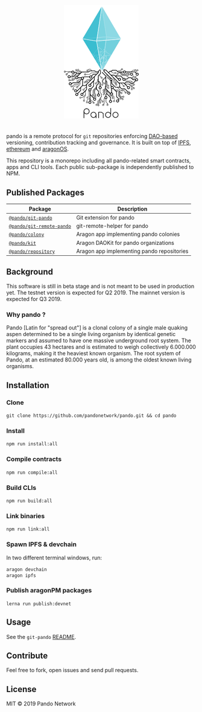 <div align="center">
  <img align="center" src=".github/images/logo.png" height="300px" />
  <h1></h1>
</div>

pando is a remote protocol for `git` repositories enforcing [DAO-based](https://en.wikipedia.org/wiki/Decentralized_autonomous_organization) versioning, contribution tracking and governance. It is built on top of [IPFS](https://ipfs.io), [ethereum](https://ethereum.org) and [aragonOS](https://aragon.one/os).

This repository is a monorepo including all pando-related smart contracts, apps and CLI tools. Each public sub-package is independently published to NPM.

## Published Packages

| Package                                                 | Description                                |
| ------------------------------------------------------- | ------------------------------------------ |
| [`@pando/git-pando`](/packages/git-pando)               | Git extension for pando                    |
| [`@pando/git-remote-pando`](/packages/git-remote-pando) | git-remote-helper for pando                |
| [`@pando/colony`](/packages/pando-colony)               | Aragon app implementing pando colonies     |
| [`@pando/kit`](/packages/pando-kit)                     | Aragon DAOKit for pando organizations      |
| [`@pando/repository`](/packages/pando-repository)       | Aragon app implementing pando repositories |

## Background

This software is still in beta stage and is not meant to be used in production yet. The testnet version is expected for Q2 2019. The mainnet version is expected for Q3 2019.

### Why pando ?

Pando [Latin for "spread out"] is a clonal colony of a single male quaking aspen determined to be a single living organism by identical genetic markers and assumed to have one massive underground root system. The plant occupies 43 hectares and is estimated to weigh collectively 6.000.000 kilograms, making it the heaviest known organism. The root system of Pando, at an estimated 80.000 years old, is among the oldest known living organisms.

## Installation

### Clone

```
git clone https://github.com/pandonetwork/pando.git && cd pando
```

### Install

```
npm run install:all
```

### Compile contracts

```
npm run compile:all
```

### Build CLIs

```
npm run build:all
```

### Link binaries

```
npm run link:all
```

### Spawn IPFS & devchain

In two different terminal windows, run:

```
aragon devchain
aragon ipfs
```

### Publish aragonPM packages

```
lerna run publish:devnet
```

## Usage

See the `git-pando` [README](packages/git-pando).

## Contribute

Feel free to fork, open issues and send pull requests.

## License

MIT © 2019 Pando Network
